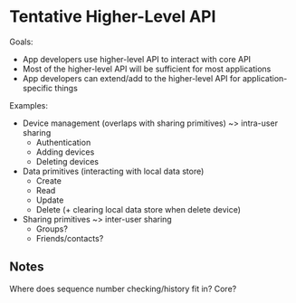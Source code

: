 # Tentative Higher-Level API

Goals:

- App developers use higher-level API to interact with core API
- Most of the higher-level API will be sufficient for most applications
- App developers can extend/add to the higher-level API for application-specific things

Examples:

- Device management (overlaps with sharing primitives) ~> intra-user sharing
  - Authentication
  - Adding devices
  - Deleting devices
- Data primitives (interacting with local data store)
  - Create
  - Read
  - Update
  - Delete (+ clearing local data store when delete device)
- Sharing primitives ~> inter-user sharing
  - Groups?
  - Friends/contacts?

## Notes

Where does sequence number checking/history fit in? Core?
